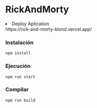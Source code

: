 # RickAndMorty

<li>Deploy Aplication</li>
https://rick-and-morty-blond.vercel.app/

### Instalación

```
npm install
```

### Ejecución

```
npm run start
```

### Compilar

```
npm run build
```

